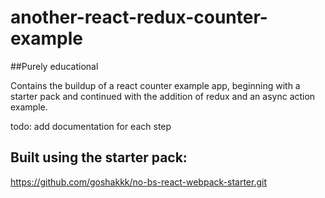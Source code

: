 # another-react-redux-counter-example
##Purely educational


Contains the buildup of a react counter example app, beginning with a starter pack
and continued with the addition of redux and an async action example.

todo: add documentation for each step


## Built using the starter pack:
https://github.com/goshakkk/no-bs-react-webpack-starter.git
